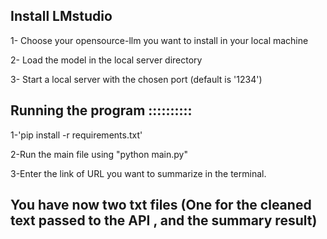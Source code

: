 ## Install LMstudio

1- Choose your opensource-llm you want to install in your local machine 

2- Load the model in the local server directory 

3- Start a local server with the chosen port (default is '1234')


## Running the program ::::::::::

1-'pip install -r requirements.txt'

2-Run the main file using "python main.py"

3-Enter the link of URL you want to summarize in the terminal.

## You have now two txt files (One for the cleaned text passed to the API , and the summary result)

